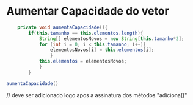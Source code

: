 # Aumentar Capacidade do vetor

````java
    private void aumentaCapacidade(){
        if(this.tamanho == this.elementos.length){
            String[] elementosNovos = new String[this.tamanho*2];
            for (int i = 0; i < this.tamanho; i++){
                elementosNovos[i] = this.elementos[i];
                }
            this.elementos = elementosNovos;
            }
        }   
````

````java 
aumentaCapacidade()
````
 // deve ser adicionado logo apos a assinatura dos métodos "adiciona()"